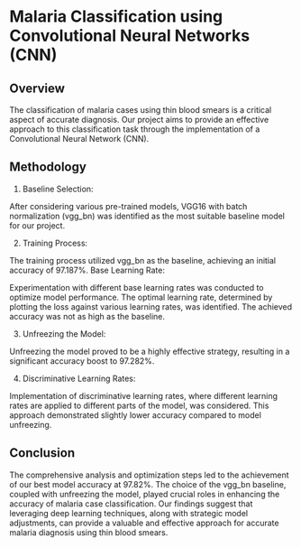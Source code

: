 # Malaria Classification using Convolutional Neural Networks (CNN)
## Overview
The classification of malaria cases using thin blood smears is a critical aspect of accurate diagnosis. Our project aims to provide an effective approach to this classification task through the implementation of a Convolutional Neural Network (CNN).

## Methodology
1. Baseline Selection:

After considering various pre-trained models, VGG16 with batch normalization (vgg_bn) was identified as the most suitable baseline model for our project.

2. Training Process:

The training process utilized vgg_bn as the baseline, achieving an initial accuracy of 97.187%.
Base Learning Rate:

Experimentation with different base learning rates was conducted to optimize model performance. The optimal learning rate, determined by plotting the loss against various learning rates, was identified. The achieved accuracy was not as high as the baseline.

3. Unfreezing the Model:

Unfreezing the model proved to be a highly effective strategy, resulting in a significant accuracy boost to 97.282%.

4. Discriminative Learning Rates:

Implementation of discriminative learning rates, where different learning rates are applied to different parts of the model, was considered. This approach demonstrated slightly lower accuracy compared to model unfreezing.

## Conclusion
The comprehensive analysis and optimization steps led to the achievement of our best model accuracy at 97.82%. The choice of the vgg_bn baseline, coupled with unfreezing the model, played crucial roles in enhancing the accuracy of malaria case classification. Our findings suggest that leveraging deep learning techniques, along with strategic model adjustments, can provide a valuable and effective approach for accurate malaria diagnosis using thin blood smears.
